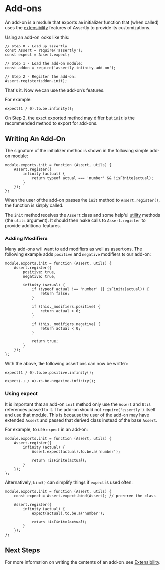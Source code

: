 # Add-ons

An add-on is a module that exports an initializer function that (when called) uses
the [extensibility](./Extensibility.md) features of Assertly to provide its
customizations.

Using an add-on looks like this:

    // Step 0 - Load up assertly
    const Assert = require('assertly');
    const expect = Assert.expect;

    // Step 1 - Load the add-on module:
    const addon = require('assertly-infinity-add-on');

    // Step 2 - Register the add-on:
    Assert.register(addon.init);

That's it. Now we can use the add-on's features.

For example:

    expect(1 / 0).to.be.infinity();

On Step 2, the exact exported method may differ but `init` is the recommended
method to export for add-ons.

## Writing An Add-On

The signature of the initializer method is shown in the following simple add-on
module:

    module.exports.init = function (Assert, utils) {
        Assert.register({
            infinity (actual) {
                return typeof actual === 'number' && !isFinite(actual);
            }
        });
    };

When the user of the add-on passes the `init` method to `Assert.register()`, the
function is simply called.

The `init` method receives the `Assert` class and some helpful [utility](./Utils.md)
methods (the `utils` argument). It should then make calls to `Assert.register` to
provide additional features.

### Adding Modifiers

Many add-ons will want to add modifiers as well as assertions. The following example
adds `positive` and `negative` modifiers to our add-on:

    module.exports.init = function (Assert, utils) {
        Assert.register({
            positive: true,
            negative: true,

            infinity (actual) {
                if (typeof actual !== 'number' || isFinite(actual)) {
                    return false;
                }

                if (this._modifiers.positive) {
                    return actual > 0;
                }

                if (this._modifiers.negative) {
                    return actual < 0;
                }

                return true;
            }
        });
    };

With the above, the following assertions can now be written:

    expect(1 / 0).to.be.positive.infinity();

    expect(-1 / 0).to.be.negative.infinity();

### Using expect

It is important that an add-on `init` method only use the `Assert` and `Util`
references passed to it. The add-on should not `require('assertly')` itself and use
that module. This is because the user of the add-on may have extended `Assert` and
passed that derived class instead of the base `Assert`.

For example, to use `expect` in an add-on:

    module.exports.init = function (Assert, utils) {
        Assert.register({
            infinity (actual) {
                Assert.expect(actual).to.be.a('number');

                return !isFinite(actual);
            }
        });
    };

Alternatively, `bind()` can simplify things if `expect` is used often:

    module.exports.init = function (Assert, utils) {
        const expect = Assert.expect.bind(Assert); // preserve the class

        Assert.register({
            infinity (actual) {
                expect(actual).to.be.a('number');

                return !isFinite(actual);
            }
        });
    };

## Next Steps

For more information on writing the contents of an add-on, see
[Extensibility](./Extensibility.md).
